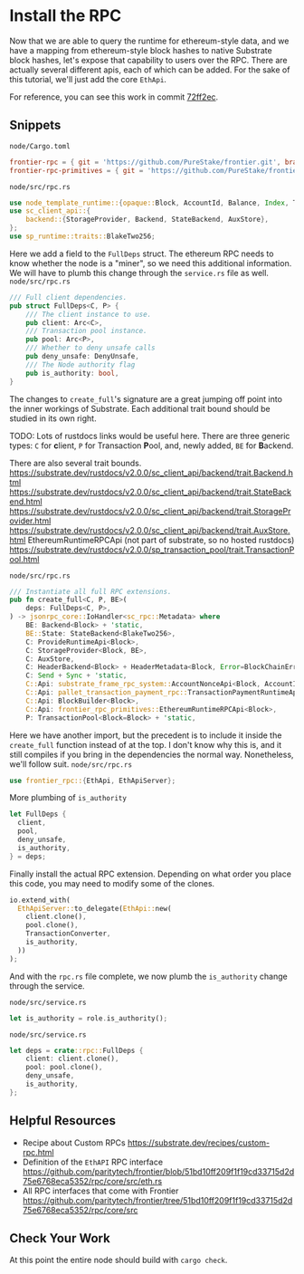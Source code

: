 # Install the RPC

Now that we are able to query the runtime for ethereum-style data, and we have a mapping from ethereum-style block hashes to native Substrate block hashes, let's expose that capability to users over the RPC. There are actually several different apis, each of which can be added. For the sake of this tutorial, we'll just add the core `EthApi`.

For reference, you can see this work in commit [72ff2ec](https://github.com/JoshOrndorff/substrate-node-template/commit/72ff2ecfabe5945c520001423bcd5395fd0b9b24).

## Snippets
`node/Cargo.toml`
```toml
frontier-rpc = { git = 'https://github.com/PureStake/frontier.git', branch = 'substrate-v2' }
frontier-rpc-primitives = { git = 'https://github.com/PureStake/frontier.git', branch = 'substrate-v2' }
```

`node/src/rpc.rs`
```rust
use node_template_runtime::{opaque::Block, AccountId, Balance, Index, TransactionConverter};
use sc_client_api::{
	backend::{StorageProvider, Backend, StateBackend, AuxStore},
};
use sp_runtime::traits::BlakeTwo256;
```

Here we add a field to the `FullDeps` struct. The ethereum RPC needs to know whether the node is a "miner", so we need this additional information. We will have to plumb this change through the `service.rs` file as well.
`node/src/rpc.rs`
```rust
/// Full client dependencies.
pub struct FullDeps<C, P> {
	/// The client instance to use.
	pub client: Arc<C>,
	/// Transaction pool instance.
	pub pool: Arc<P>,
	/// Whether to deny unsafe calls
	pub deny_unsafe: DenyUnsafe,
	/// The Node authority flag
	pub is_authority: bool,
}
```

The changes to `create_full`'s signature are a great jumping off point into the inner workings of Substrate. Each additional trait bound should be studied in its own right.

TODO: Lots of rustdocs links would be useful here.
There are three generic types: `C` for **c**lient, `P` for Transaction **P**ool, and, newly added, `BE` for **B**ackend.

There are also several trait bounds.
https://substrate.dev/rustdocs/v2.0.0/sc_client_api/backend/trait.Backend.html
https://substrate.dev/rustdocs/v2.0.0/sc_client_api/backend/trait.StateBackend.html
https://substrate.dev/rustdocs/v2.0.0/sc_client_api/backend/trait.StorageProvider.html
https://substrate.dev/rustdocs/v2.0.0/sc_client_api/backend/trait.AuxStore.html
EthereumRuntimeRPCApi (not part of substrate, so no hosted rustdocs)
https://substrate.dev/rustdocs/v2.0.0/sp_transaction_pool/trait.TransactionPool.html

`node/src/rpc.rs`
```rust
/// Instantiate all full RPC extensions.
pub fn create_full<C, P, BE>(
	deps: FullDeps<C, P>,
) -> jsonrpc_core::IoHandler<sc_rpc::Metadata> where
	BE: Backend<Block> + 'static,
	BE::State: StateBackend<BlakeTwo256>,
	C: ProvideRuntimeApi<Block>,
	C: StorageProvider<Block, BE>,
	C: AuxStore,
	C: HeaderBackend<Block> + HeaderMetadata<Block, Error=BlockChainError> + 'static,
	C: Send + Sync + 'static,
	C::Api: substrate_frame_rpc_system::AccountNonceApi<Block, AccountId, Index>,
	C::Api: pallet_transaction_payment_rpc::TransactionPaymentRuntimeApi<Block, Balance>,
	C::Api: BlockBuilder<Block>,
	C::Api: frontier_rpc_primitives::EthereumRuntimeRPCApi<Block>,
	P: TransactionPool<Block=Block> + 'static,
```

Here we have another import, but the precedent is to include it inside the `create_full` function instead of at the top. I don't know why this is, and it still compiles if you bring in the dependencies the normal way. Nonetheless, we'll follow suit.
`node/src/rpc.rs`
```rust
use frontier_rpc::{EthApi, EthApiServer};
```

More plumbing of `is_authority`
```rust
let FullDeps {
  client,
  pool,
  deny_unsafe,
  is_authority,
} = deps;
```

Finally install the actual RPC extension. Depending on what order you place this code, you may need to modify some of the clones.
```rust
io.extend_with(
  EthApiServer::to_delegate(EthApi::new(
    client.clone(),
    pool.clone(),
    TransactionConverter,
    is_authority,
  ))
);
```

And with the `rpc.rs` file complete, we now plumb the `is_authority` change through the service.

`node/src/service.rs`
```rust
let is_authority = role.is_authority();
```

`node/src/service.rs`
```rust
let deps = crate::rpc::FullDeps {
	client: client.clone(),
	pool: pool.clone(),
	deny_unsafe,
	is_authority,
};
```

## Helpful Resources

* Recipe about Custom RPCs https://substrate.dev/recipes/custom-rpc.html
* Definition of the `EthAPI` RPC interface https://github.com/paritytech/frontier/blob/51bd10ff209f1f19cd33715d2d75e6768eca5352/rpc/core/src/eth.rs
* All RPC interfaces that come with Frontier https://github.com/paritytech/frontier/tree/51bd10ff209f1f19cd33715d2d75e6768eca5352/rpc/core/src

## Check Your Work

At this point the entire node should build with `cargo check`.
